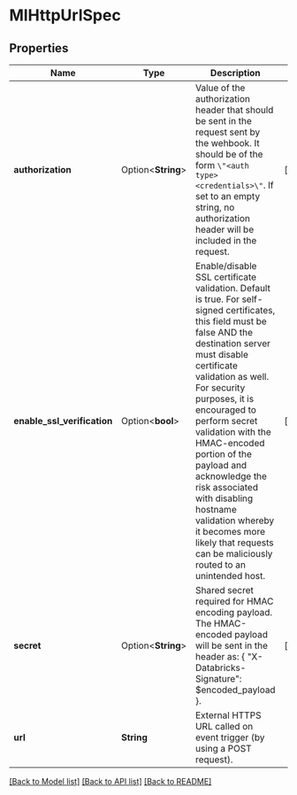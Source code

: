 # MlHttpUrlSpec

## Properties

Name | Type | Description | Notes
------------ | ------------- | ------------- | -------------
**authorization** | Option<**String**> | Value of the authorization header that should be sent in the request sent by the wehbook. It should be of the form `\"<auth type> <credentials>\"`. If set to an empty string, no authorization header will be included in the request. | [optional]
**enable_ssl_verification** | Option<**bool**> | Enable/disable SSL certificate validation. Default is true. For self-signed certificates, this field must be false AND the destination server must disable certificate validation as well. For security purposes, it is encouraged to perform secret validation with the HMAC-encoded portion of the payload and acknowledge the risk associated with disabling hostname validation whereby it becomes more likely that requests can be maliciously routed to an unintended host. | [optional]
**secret** | Option<**String**> | Shared secret required for HMAC encoding payload. The HMAC-encoded payload will be sent in the header as: { \"X-Databricks-Signature\": $encoded_payload }. | [optional]
**url** | **String** | External HTTPS URL called on event trigger (by using a POST request). | 

[[Back to Model list]](../README.md#documentation-for-models) [[Back to API list]](../README.md#documentation-for-api-endpoints) [[Back to README]](../README.md)


